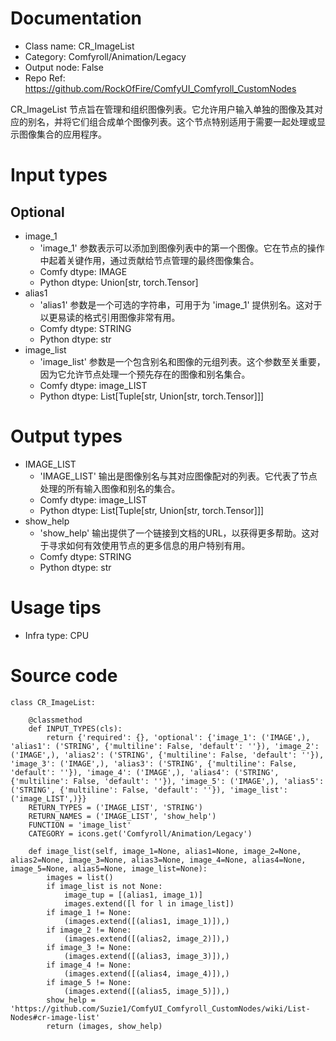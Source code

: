 # Documentation
- Class name: CR_ImageList
- Category: Comfyroll/Animation/Legacy
- Output node: False
- Repo Ref: https://github.com/RockOfFire/ComfyUI_Comfyroll_CustomNodes

CR_ImageList 节点旨在管理和组织图像列表。它允许用户输入单独的图像及其对应的别名，并将它们组合成单个图像列表。这个节点特别适用于需要一起处理或显示图像集合的应用程序。

# Input types
## Optional
- image_1
    - 'image_1' 参数表示可以添加到图像列表中的第一个图像。它在节点的操作中起着关键作用，通过贡献给节点管理的最终图像集合。
    - Comfy dtype: IMAGE
    - Python dtype: Union[str, torch.Tensor]
- alias1
    - 'alias1' 参数是一个可选的字符串，可用于为 'image_1' 提供别名。这对于以更易读的格式引用图像非常有用。
    - Comfy dtype: STRING
    - Python dtype: str
- image_list
    - 'image_list' 参数是一个包含别名和图像的元组列表。这个参数至关重要，因为它允许节点处理一个预先存在的图像和别名集合。
    - Comfy dtype: image_LIST
    - Python dtype: List[Tuple[str, Union[str, torch.Tensor]]]

# Output types
- IMAGE_LIST
    - 'IMAGE_LIST' 输出是图像别名与其对应图像配对的列表。它代表了节点处理的所有输入图像和别名的集合。
    - Comfy dtype: image_LIST
    - Python dtype: List[Tuple[str, Union[str, torch.Tensor]]]
- show_help
    - 'show_help' 输出提供了一个链接到文档的URL，以获得更多帮助。这对于寻求如何有效使用节点的更多信息的用户特别有用。
    - Comfy dtype: STRING
    - Python dtype: str

# Usage tips
- Infra type: CPU

# Source code
```
class CR_ImageList:

    @classmethod
    def INPUT_TYPES(cls):
        return {'required': {}, 'optional': {'image_1': ('IMAGE',), 'alias1': ('STRING', {'multiline': False, 'default': ''}), 'image_2': ('IMAGE',), 'alias2': ('STRING', {'multiline': False, 'default': ''}), 'image_3': ('IMAGE',), 'alias3': ('STRING', {'multiline': False, 'default': ''}), 'image_4': ('IMAGE',), 'alias4': ('STRING', {'multiline': False, 'default': ''}), 'image_5': ('IMAGE',), 'alias5': ('STRING', {'multiline': False, 'default': ''}), 'image_list': ('image_LIST',)}}
    RETURN_TYPES = ('IMAGE_LIST', 'STRING')
    RETURN_NAMES = ('IMAGE_LIST', 'show_help')
    FUNCTION = 'image_list'
    CATEGORY = icons.get('Comfyroll/Animation/Legacy')

    def image_list(self, image_1=None, alias1=None, image_2=None, alias2=None, image_3=None, alias3=None, image_4=None, alias4=None, image_5=None, alias5=None, image_list=None):
        images = list()
        if image_list is not None:
            image_tup = [(alias1, image_1)]
            images.extend([l for l in image_list])
        if image_1 != None:
            (images.extend([(alias1, image_1)]),)
        if image_2 != None:
            (images.extend([(alias2, image_2)]),)
        if image_3 != None:
            (images.extend([(alias3, image_3)]),)
        if image_4 != None:
            (images.extend([(alias4, image_4)]),)
        if image_5 != None:
            (images.extend([(alias5, image_5)]),)
        show_help = 'https://github.com/Suzie1/ComfyUI_Comfyroll_CustomNodes/wiki/List-Nodes#cr-image-list'
        return (images, show_help)
```